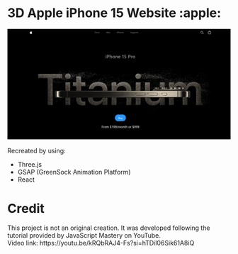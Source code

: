 <h1>3D Apple iPhone 15 Website :apple:</h1>

![Recreated Apple website](pictures/website.png)

Recreated by using:
<ul>
  <li>Three.js</li>
  <li>GSAP (GreenSock Animation Platform)</li>
  <li>React</li>
</ul>

<h1>Credit</h1>
This project is not an original creation. It was developed following the tutorial provided by JavaScript Mastery on YouTube.
<br>Video link: https://youtu.be/kRQbRAJ4-Fs?si=hTDil06Sik61A8iQ
